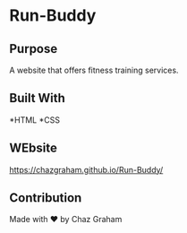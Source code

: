 # Run-Buddy


## Purpose
A website that offers fitness training services.

## Built With
*HTML
*CSS

## WEbsite
https://chazgraham.github.io/Run-Buddy/

## Contribution
Made with ❤️ by Chaz Graham
